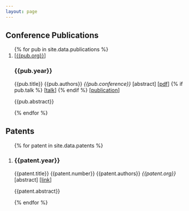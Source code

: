 ```yaml
---
layout: page
---
```

 <head>
 <link rel="stylesheet" href="https://www.cs.cmu.edu/~mshediva/assets/css/main.css">
 </head>
 <article class="post-content publications clearfix">
<script src="//code.jquery.com/jquery-1.12.4.min.js"></script>
<script src="https://www.cs.cmu.edu/~mshediva/assets/js/common.js"></script>

<h2 id="publications">Conference Publications</h2>
<ol class="bibliography">
{% for pub in site.data.publications %}
<li>
  <abbr>[<a href="{{pub.org-url}}" target="_blank">{{pub.org}}</a>]</abbr>
  <h3 class="year">{{pub.year}}</h3>
  <span class="title">{{pub.title}}</span>
  <span class="author">{{pub.authors}}</span>
  <span class="periodical"><em>{{pub.conference}}</em></span>
  <span class="links">
    [<a class="abstract hidden">abstract</a>]
    [<a href="{{pub.pdf}}">pdf</a>]
    {% if pub.talk %}
    [<a href="{{pub.talk}}">talk</a>]
    {% endif %}
    [<a href="{{pub.publication}}">publication</a>]
  </span>
  <span class="abstract hidden">
    <p>{{pub.abstract}}</p>
  </span>
 </li>
 {% endfor %}
 </ol>

<h2 id="publications">Patents</h2>
<ol class="bibliography">
{% for patent in site.data.patents %}
<li>
  <h3 class="year">{{patent.year}}</h3>
  <span class="title">{{patent.title}}</span>
  <span class="author">{{patent.number}}</span>
  <span class="author">{{patent.authors}}</span>
  <span class="periodical"><em>{{patent.org}}</em></span>
  <span class="links">
    [<a class="abstract hidden">abstract</a>]
    [<a href="{{patent.url}}">link</a>]
  </span>
  <span class="abstract hidden">
    <p>{{patent.abstract}}</p>
  </span>
 </li>
 {% endfor %}
 </ol>

</article>
